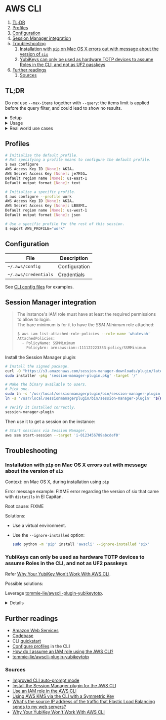 # AWS CLI

1. [TL;DR](#tldr)
1. [Profiles](#profiles)
1. [Configuration](#configuration)
1. [Session Manager integration](#session-manager-integration)
1. [Troubleshooting](#troubleshooting)
   1. [Installation with `pip` on Mac OS X errors out with message about the version of `six`](#installation-with-pip-on-mac-os-x-errors-out-with-message-about-the-version-of-six)
   1. [YubiKeys can only be used as hardware TOTP devices to assume Roles in the CLI, and not as UF2 passkeys](#yubikeys-can-only-be-used-as-hardware-totp-devices-to-assume-roles-in-the-cli-and-not-as-uf2-passkeys)
1. [Further readings](#further-readings)
   1. [Sources](#sources)

## TL;DR

Do *not* use `--max-items` together with `--query`: the items limit is applied before the query filter, and could lead
to show no results.

<details>
  <summary>Setup</summary>

```sh
# Install the CLI.
brew install 'awscli'
docker pull 'amazon/aws-cli'
pip install 'awscli'

# Configure profiles.
aws configure
aws configure --profile 'work'

# Setup credentials in environment variables.
export \
  AWS_ACCESS_KEY_ID='AKIA2…A0TC' \
  AWS_SECRET_ACCESS_KEY='Lgb4…kko4'

# Use specific profiles for the rest of the shell session.
export AWS_PROFILE='work'

# Enable auto-prompt mode (like `aws-shell` does).
aws configure set 'cli_auto_prompt' 'on-partial'
export AWS_CLI_AUTO_PROMPT='on'

# Check the current configuration.
aws configure list

# Clear cached credentials.
rm -r ~'/.aws/cli/cache'
```

</details>

<details>
  <summary>Usage</summary>

```sh
# Use the docker version.
docker run --rm -ti -v "$HOME/.aws:/root/.aws:ro" 'amazon/aws-cli:2.17.16' autoscaling describe-auto-scaling-groups

# List applications in CodeDeploy.
aws deploy list-applications

# List deployment groups defined for applications.
aws deploy list-deployment-groups --application-name 'batman'

# Show details of deployment groups.
aws deploy get-deployment-group --application-name 'batman' \
  --deployment-group-name 'production'


# Show ELB details.
aws elbv2 describe-load-balancers --names 'load-balancer-name'

# Get the private IP addresses of load balancers.
aws ec2 describe-network-interfaces --output 'text' \
  --filters Name=description,Values='ELB app/application-load-balancer-name/application-load-balancer-id' \
  --query 'NetworkInterfaces[*].PrivateIpAddresses[*].PrivateIpAddress'
aws ec2 describe-network-interfaces --output 'text' \
  --filters Name=description,Values='ELB net/network-load-balancer-name/network-load-balancer-id' \
  --query 'NetworkInterfaces[*].PrivateIpAddresses[*].PrivateIpAddress'
aws ec2 describe-network-interfaces --output 'text' \
  --filters Name=description,Values='ELB classic-load-balancer-name' \
  --query 'NetworkInterfaces[*].PrivateIpAddresses[*].PrivateIpAddress'

# Get the public IP addresses of load balancers.
aws ec2 describe-network-interfaces --output 'text' \
  --filters Name=description,Values='ELB app/application-load-balancer-name/application-load-balancer-id' \
  --query 'NetworkInterfaces[*].Association.PublicIp'
aws ec2 describe-network-interfaces --output 'text' \
  --filters Name=description,Values='ELB net/network-load-balancer-name/network-load-balancer-id' \
  --query 'NetworkInterfaces[*].Association.PublicIp'
aws ec2 describe-network-interfaces --output 'text' \
  --filters Name=description,Values='ELB classic-load-balancer-name' \
  --query 'NetworkInterfaces[*].Association.PublicIp'


# Get information about the current user.
aws sts get-caller-identity

# List IAM users.
aws iam list-users
aws iam list-users --max-items '1'
aws iam list-users --query "Users[?(UserName=='mario')]"
aws iam list-users --query "Users[?(UserId=='AIDA…')].UserName"

# Create IAM users.
aws iam create-user --user-name 'luigi'

# Create access keys.
# Defaults to the current user if no user name is specified.
aws iam create-access-key
aws iam create-access-key --user-name 'luigi'

# List access keys.
# Defaults to the current user if no user name is specified.
aws iam list-access-keys
aws iam list-access-keys --user-name 'mario'

# List configured OIDC providers.
aws iam list-open-id-connect-providers

# Create policies.
aws iam create-policy \
  --policy-name 'ro-access-bucket' --policy-document 'file://bucket.ro-access.policy.json'

# Delete policies.
aws iam delete-policy --policy-arn 'arn:aws:iam::012345678901:policy/ro-access-bucket'

# Attach policies.
aws iam attach-user-policy --user-name 'me-user' \
  --policy-arn 'arn:aws:iam::012345678901:policy/ro-access-bucket'

# Detach policies.
aws iam detach-user-policy --user-name 'me-user' \
  --policy-arn 'arn:aws:iam::012345678901:policy/ro-access-bucket'

# Delete user policies.
aws iam delete-user-policy --user-name 'me-user' --policy-name 'user-ro-access-bucket'


# Create new symmetric keys.
aws kms create-key

# Encrypt text.
aws kms encrypt --key-id '01234567-89ab-cdef-0123-456789abcdef' --plaintext 'My Test String'
aws kms encrypt --key-id '01234567-89ab-cdef-0123-456789abcdef' --plaintext 'My Test String' \
  --query 'CiphertextBlob' --output 'text' \
| base64 --decode > 'ciphertext.dat'

# Decrypt files.
aws kms decrypt --ciphertext-blob 'fileb://ciphertext.dat'
aws kms decrypt --ciphertext-blob 'fileb://ciphertext.dat' --query 'Plaintext' --output 'text' \
| base64 --decode


# List all SageMaker EndpointConfigurations' names.
aws sagemaker list-endpoint-configs --output 'yaml-stream' | yq -r '.[].EndpointConfigs[].EndpointConfigName' -
aws sagemaker list-endpoint-configs --output 'yaml-stream' --query 'EndpointConfigs[].EndpointConfigName' | yq -r '.[].[]' -
aws sagemaker list-endpoint-configs --output 'json' --query 'EndpointConfigs[].EndpointConfigName' | jq -r '.[]' -

# Describe all SageMaker EndpointConfigurations.
aws sagemaker list-endpoint-configs … \
| xargs -n '1' aws sagemaker describe-endpoint-config --endpoint-config-name


# List secrets stored in Secret Manager.
aws secretsmanager list-secrets

# Get information about secrets stored in Secret Manager.
aws secretsmanager describe-secret --secret-id 'ecr-pullthroughcache/docker-hub'

# Get secrets from Secret Manager.
aws secretsmanager get-secret-value --secret-id 'ecr-pullthroughcache/github'


# List SNS queues (a.k.a. 'topics').
aws sns list-topics
```

Subcommands not listed here are in their own service-specific article:

[`ebs`][ebs tldr] |
[`ec2`][ec2 tldr] |
[`ecr`][ecr tldr] |
[`eks`][eks tldr] |
[`rds`][rds tldr] |
[`s3`][s3 tldr] |
[`ssm`][ssm tldr]

</details>

<details>
  <summary>Real world use cases</summary>

```sh
# Check the credentials are fine.
aws sts get-caller-identity

# Get roles' ARN from their name.
aws iam list-roles --query "Roles[?RoleName == 'EKSRole'].[RoleName, Arn]"

# Assume roles given their name.
aws iam list-roles --query "Roles[?RoleName == 'EKSRole'].Arn" --output 'text' \
| xargs -I {} \
  aws sts assume-role \
    --role-arn "{}" \
    --role-session-name "AWSCLI-Session"
```

</details>

## Profiles

```sh
# Initialize the default profile.
# Not specifying a profile means to configure the default profile.
$ aws configure
AWS Access Key ID [None]: AKIA…
AWS Secret Access Key [None]: je7MtG…
Default region name [None]: us-east-1
Default output format [None]: text

# Initialize a specific profile.
$ aws configure --profile work
AWS Access Key ID [None]: AKIA…
AWS Secret Access Key [None]: LB88Mt…
Default region name [None]: us-west-1
Default output format [None]: json

# Use a specific profile for the rest of this session.
$ export AWS_PROFILE="work"
```

## Configuration

| File                 | Description   |
| -------------------- | ------------- |
| `~/.aws/config`      | Configuration |
| `~/.aws/credentials` | Credentials   |

See [CLI config files] for examples.

## Session Manager integration

> The instance's IAM role must have at least the required permissions to allow to login.<br/>
> The bare minimum is for it to have the *SSM Minimum* role attached:
>
> ```sh
> $ aws iam list-attached-role-policies --role-name 'whatevah'
> AttachedPolicies:
>   - PolicyName: SSMMinimum
>     PolicyArn: arn:aws:iam::111122223333:policy/SSMMinimum
> ```

Install the Session Manager plugin:

```sh
# Install the signed package.
curl -O "https://s3.amazonaws.com/session-manager-downloads/plugin/latest/mac_arm64/session-manager-plugin.pkg"
sudo installer -pkg 'session-manager-plugin.pkg' -target '/'

# Make the binary available to users.
# Pick one.
sudo ln -s '/usr/local/sessionmanagerplugin/bin/session-manager-plugin' '/usr/local/bin/session-manager-plugin'
ln -s '/usr/local/sessionmanagerplugin/bin/session-manager-plugin' "${HOME}/bin/session-manager-plugin"

# Verify it installed correctly.
session-manager-plugin
```

Then use it to get a session on the instance:

```sh
# Start sessions via Session Manager.
aws ssm start-session --target 'i-0123456789abcdef0'
```

## Troubleshooting

### Installation with `pip` on Mac OS X errors out with message about the version of `six`

Context: on Mac OS X, during installation using `pip`

Error message example: FIXME error regarding the version of six that came with `distutils` in El Capitan.

Root cause: FIXME

Solutions:

- Use a virtual environment.
- Use the `--ignore-installed` option:

  ```sh
  sudo python -m 'pip' install 'awscli' --ignore-installed 'six'
  ```

### YubiKeys can only be used as hardware TOTP devices to assume Roles in the CLI, and not as UF2 passkeys

Refer [Why Your YubiKey Won't Work With AWS CLI].

Possible solutions:

Leverage [tommie-lie/awscli-plugin-yubikeytotp].

<details>

Install the plugin, then add the following to `~/.aws/config`:

```ini
[plugins]
cli_legacy_plugin_path = /path/to/python/site-packages/
yubikeytotp = awscli_plugin_yubikeytotp
```

</details>

## Further readings

- [Amazon Web Services]
- [Codebase]
- CLI [quickstart]
- [Configure profiles] in the CLI
- [How do I assume an IAM role using the AWS CLI?]
- [tommie-lie/awscli-plugin-yubikeytotp]

### Sources

- [Improved CLI auto-prompt mode]
- [Install the Session Manager plugin for the AWS CLI]
- [Use an IAM role in the AWS CLI]
- [Using AWS KMS via the CLI with a Symmetric Key]
- [What's the source IP address of the traffic that Elastic Load Balancing sends to my web servers?]
- [Why Your YubiKey Won't Work With AWS CLI]

<!--
  Reference
  ═╬═Time══
  -->

<!-- Knowledge base -->
[amazon web services]: README.md
[ebs tldr]: ebs.md#tldr
[ec2 tldr]: ec2.md#tldr
[ecr tldr]: ecr.md#tldr
[eks tldr]: eks.md#tldr
[rds tldr]: rds.md#tldr
[s3 tldr]: s3.md#tldr
[ssm tldr]: ssm.md#tldr

<!-- Files -->
[cli config files]: ../../../examples/dotfiles/.aws

<!-- Upstream -->
[codebase]: https://github.com/aws/aws-cli/tree/v2
[configure profiles]: https://docs.aws.amazon.com/cli/latest/userguide/cli-configure-profiles.html
[how do i assume an iam role using the aws cli?]: https://repost.aws/knowledge-center/iam-assume-role-cli
[improved cli auto-prompt mode]: https://github.com/aws/aws-cli/issues/5664
[install the session manager plugin for the aws cli]: https://docs.aws.amazon.com/systems-manager/latest/userguide/install-plugin-macos-overview.html#install-plugin-macos-signed
[quickstart]: https://docs.aws.amazon.com/cli/latest/userguide/cli-configure-quickstart.html
[use an iam role in the aws cli]: https://docs.aws.amazon.com/cli/latest/userguide/cli-configure-role.html
[what's the source ip address of the traffic that elastic load balancing sends to my web servers?]: https://repost.aws/knowledge-center/elb-find-load-balancer-ip

<!-- others -->
[tommie-lie/awscli-plugin-yubikeytotp]: https://github.com/tommie-lie/awscli-plugin-yubikeytotp
[using aws kms via the cli with a symmetric key]: https://nsmith.net/aws-kms-cli
[why your yubikey won't work with aws cli]: https://scalesec.com/blog/why-your-yubikey-wont-work-with-aws-cli/
